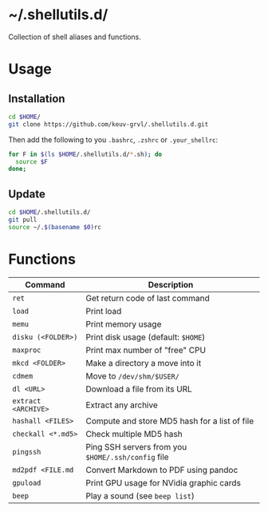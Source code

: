 # ~/.shellutils.d/

Collection of shell aliases and functions.

# Usage

## Installation

``` bash
cd $HOME/
git clone https://github.com/keuv-grvl/.shellutils.d.git
```

Then add the following to you `.bashrc`, `.zshrc` or `.your_shellrc`:

``` bash
for F in $(ls $HOME/.shellutils.d/*.sh); do
  source $F
done;
```

## Update

``` bash
cd $HOME/.shellutils.d/
git pull
source ~/.$(basename $0)rc
```

# Functions

| Command | Description |
|---|---|
| `ret`               | Get return code of last command |
| `load`              | Print load |
| `memu`              | Print memory usage |
| `disku (<FOLDER>)`  | Print disk usage (default: `$HOME`)|
| `maxproc`           | Print max number of "free" CPU |
| `mkcd <FOLDER>`     | Make a directory a move into it |
| `cdmem`             | Move to `/dev/shm/$USER/` |
| `dl <URL>`          | Download a file from its URL |
| `extract <ARCHIVE>` | Extract any archive |
| `hashall <FILES>`   | Compute and store MD5 hash for a list of file |
| `checkall <*.md5>`  | Check multiple MD5 hash |
| `pingssh`           | Ping SSH servers from you `$HOME/.ssh/config` file |
| `md2pdf <FILE.md`   | Convert Markdown to PDF using pandoc |
| `gpuload`           | Print GPU usage for NVidia graphic cards |
| `beep`              | Play a sound (see `beep list`) |
